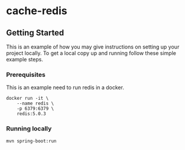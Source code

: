 # cache-redis

## Getting Started

This is an example of how you may give instructions on setting up your project locally.
To get a local copy up and running follow these simple example steps.

### Prerequisites

This is an example need to run redis in a docker.

``` 
docker run -it \
    --name redis \
    -p 6379:6379 \
    redis:5.0.3
```

### Running locally 
``` 
mvn spring-boot:run
```
